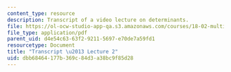 ```yaml
---
content_type: resource
description: Transcript of a video lecture on determinants.
file: https://ol-ocw-studio-app-qa.s3.amazonaws.com/courses/18-02-multivariable-calculus-fall-2007/dbb68464177b369c84d3a38bc9f85d28_18_022007L02.pdf
file_type: application/pdf
parent_uid: d4e54c63-63f2-9211-5697-e70de7a59fd1
resourcetype: Document
title: "Transcript \u2013 Lecture 2"
uid: dbb68464-177b-369c-84d3-a38bc9f85d28
---
```

